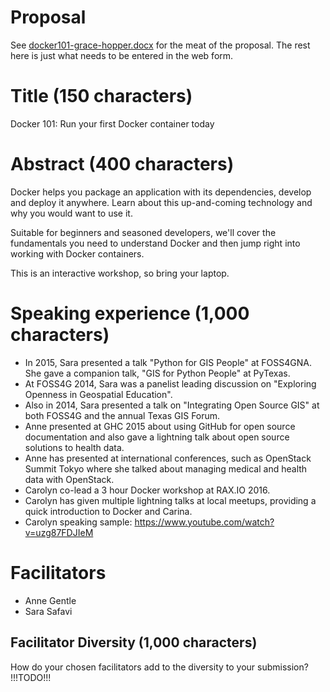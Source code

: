 # Proposal
See [docker101-grace-hopper.docx](docker101-grace-hopper.docx) for the meat of the proposal. The rest here is just what needs to be entered in the web form.

# Title (150 characters)
Docker 101: Run your first Docker container today

# Abstract (400 characters)
Docker helps you package an application with its dependencies, develop and deploy it anywhere. Learn about this up-and-coming technology and why you would want to use it.

Suitable for beginners and seasoned developers, we'll cover the fundamentals you need to understand Docker and then jump right into working with Docker containers.

This is an interactive workshop, so bring your laptop.

# Speaking experience (1,000 characters)
* In 2015, Sara presented a talk "Python for GIS People" at FOSS4GNA. She gave a companion talk, "GIS for Python People" at PyTexas.
* At FOSS4G 2014, Sara was a panelist leading discussion on "Exploring Openness in Geospatial Education".
* Also in 2014, Sara presented a talk on "Integrating Open Source GIS" at both FOSS4G and the annual Texas GIS Forum.
* Anne presented at GHC 2015 about using GitHub for open source documentation and also gave a lightning talk about open source solutions to health data.
* Anne has presented at international conferences, such as OpenStack Summit Tokyo where she talked about managing medical and health data with OpenStack.
* Carolyn co-lead a 3 hour Docker workshop at RAX.IO 2016.
* Carolyn has given multiple lightning talks at local meetups, providing a quick introduction to Docker and Carina.
* Carolyn speaking sample: https://www.youtube.com/watch?v=uzg87FDJIeM

# Facilitators
* Anne Gentle
* Sara Safavi

## Facilitator Diversity (1,000 characters)
How do your chosen facilitators add to the diversity to your submission?
!!!TODO!!!
